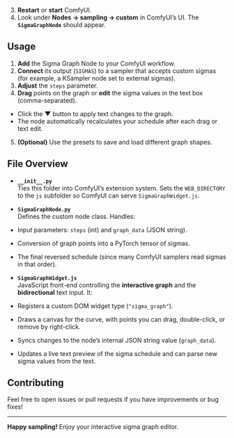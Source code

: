 3. **Restart** or **start** ComfyUI.  
4. Look under **Nodes → sampling → custom** in ComfyUI’s UI. The **`SigmaGraphNode`** should appear.

## Usage

1. **Add** the Sigma Graph Node to your ComfyUI workflow.  
2. **Connect** its output (`SIGMAS`) to a sampler that accepts custom sigmas (for example, a KSampler node set to external sigmas).  
3. **Adjust** the `steps` parameter.  
4. **Drag** points on the graph or **edit** the sigma values in the text box (comma-separated).  
- Click the **▼** button to apply text changes to the graph.  
- The node automatically recalculates your schedule after each drag or text edit.  
5. **(Optional)** Use the presets to save and load different graph shapes.

## File Overview

- **`__init__.py`**  
Ties this folder into ComfyUI’s extension system. Sets the `WEB_DIRECTORY` to the `js` subfolder so ComfyUI can serve `SigmaGraphWidget.js`.

- **`SigmaGraphNode.py`**  
Defines the custom node class. Handles:
- Input parameters: `steps` (int) and `graph_data` (JSON string).
- Conversion of graph points into a PyTorch tensor of sigmas.
- The final reversed schedule (since many ComfyUI samplers read sigmas in that order).

- **`SigmaGraphWidget.js`**  
JavaScript front-end controlling the **interactive graph** and the **bidirectional** text input. It:
- Registers a custom DOM widget type (`"sigma_graph"`).
- Draws a canvas for the curve, with points you can drag, double-click, or remove by right-click.
- Syncs changes to the node’s internal JSON string value (`graph_data`).
- Updates a live text preview of the sigma schedule and can parse new sigma values from the text.

## Contributing

Feel free to open issues or pull requests if you have improvements or bug fixes!

---

**Happy sampling!** Enjoy your interactive sigma graph editor.
